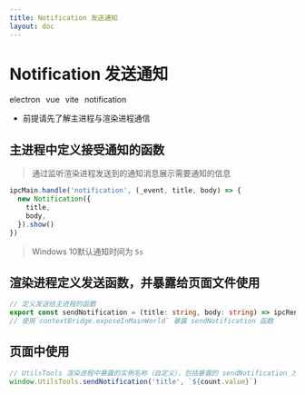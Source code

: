 ```yaml
---
title: Notification 发送通知
layout: doc
---
```

# Notification 发送通知
<el-divider />
<div style='display: flex;gap: 10px;'>
  <el-tag>electron</el-tag>
  <el-tag>vue</el-tag>
  <el-tag>vite</el-tag>
  <el-tag>notification</el-tag>
</div>

* 前提请先了解主进程与渲染进程通信

## 主进程中定义接受通知的函数
> 通过监听渲染进程发送到的通知消息展示需要通知的信息
```ts
ipcMain.handle('notification', (_event, title, body) => {
  new Notification({
    title,
    body,
  }).show()
})
```
> Windows 10默认通知时间为 `5s`
## 渲染进程定义发送函数，并暴露给页面文件使用
```ts
// 定义发送给主进程的函数
export const sendNotification = (title: string, body: string) => ipcRenderer.invoke('notification', title, body)
// 使用`contextBridge.exposeInMainWorld` 暴露 sendNotification 函数
```
## 页面中使用
```ts
// UtilsTools 渲染进程中暴露的实例名称（自定义），包括暴露的 sendNotification 方法
window.UtilsTools.sendNotification('title', `${count.value}`)
```

<el-alert show-icon type="info" effect="dark" :closable="false">
  <template #title>
    <div>这里使用的是主进程与渲染进程双向通信，可在通知后或者点击通知后执行操作返回给渲染进程，以便以他操作</div>
  </template>
</el-alert>

